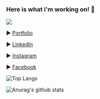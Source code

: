 ### Here is what i'm working on! 👋
![](https://komarev.com/ghpvc/?username=hugoresende27)

▶️ [Portfolio](https://hugoresende27.github.io/portfolio/index.html)

▶️ [LinkedIn](https://www.linkedin.com/in/hugo-resende-781ab1111/) 

▶️ [Instagram](https://https://www.instagram.com/hugo.c.res/)

▶️ [Facebook](https://www.facebook.com/hugo.c.resende)

<!-- [![Anurag's GitHub stats](https://github-readme-stats.vercel.app/api?username=hugoresende27)](https://github.com/hugoresende27/github-readme-stats) -->
<!-- [![Top Langs](https://github-readme-stats.vercel.app/api/top-langs/?username=hugoresende27&layout=compact)](https://github.com/hugoresende27/github-readme-stats) -->
![Top Langs](https://github-readme-stats.vercel.app/api/top-langs/?username=hugoresende27&layout=compact)
<!-- [![Anurag's github stats](https://github-readme-stats.vercel.app/api?username=hugoresende27)](https://github.com/hugoresende27/github-readme-stats) -->
![Anurag's github stats](https://github-readme-stats.vercel.app/api?username=hugoresende27&theme=dark&show_icons=true)







<!--
**hugoresende27/hugoresende27** is a ✨ _special_ ✨ repository because its `README.md` (this file) appears on your GitHub profile.

Here are some ideas to get you started:

- 🔭 I’m currently working on ...
- 🌱 I’m currently learning ...
- 👯 I’m looking to collaborate on ...
- 🤔 I’m looking for help with ...
- 💬 Ask me about ...
- 📫 How to reach me: ...
- 😄 Pronouns: ...
- ⚡ Fun fact: ...
-->
